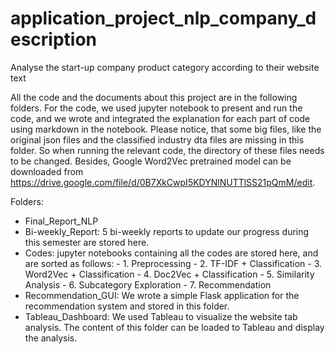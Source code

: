 # application_project_nlp_company_description
Analyse the start-up company product category according to their website text

All the code and the documents about this project are in the following folders. For the code, we used jupyter notebook to present and run the code, and we wrote and integrated the explanation for each part of code using markdown in the notebook.
Please notice, that some big files, like the original json files and the classified industry dta files are missing in this folder. So when running the relevant code, the directory of these files needs to be changed. Besides, Google Word2Vec pretrained model can be downloaded from https://drive.google.com/file/d/0B7XkCwpI5KDYNlNUTTlSS21pQmM/edit. 

Folders:
- Final_Report_NLP
- Bi-weekly_Report: 5 bi-weekly reports to update our progress during this semester are stored here.
- Codes: jupyter notebooks containing all the codes are stored here, and are sorted as follows:
		- 1. Preprocessing
		- 2. TF-IDF + Classification
		- 3. Word2Vec + Classification
		- 4. Doc2Vec + Classification
		- 5. Similarity Analysis
		- 6. Subcategory Exploration
		- 7. Recommendation
- Recommendation_GUI: We wrote a simple Flask application for the recommendation system and stored in this folder.
- Tableau_Dashboard: We used Tableau to visualize the website tab analysis. The content of this folder can be loaded to Tableau and display the analysis.
